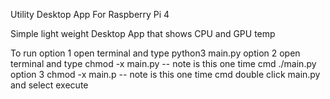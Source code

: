 Utility Desktop App For Raspberry Pi 4

Simple light weight Desktop App that shows CPU and GPU temp

To run
option 1
open terminal and type
python3 main.py
option 2
open terminal and type
chmod -x main.py -- note is this one time cmd
./main.py
option 3
chmod -x main.p -- note is this one time cmd
double click main.py and select execute